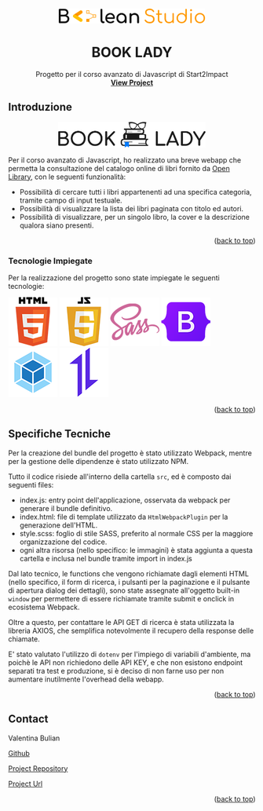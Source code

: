 <a name="readme-top"></a>

<!-- LOGO -->
<div align="center">
  <img src="./readme_assets/img/booleanStudio.svg" alt="Logo" width="auto" height="30">

  <h1 align="center">BOOK LADY</h1>

  <p align="center">
    Progetto per il corso avanzato di Javascript di Start2Impact
    <br />
    <a href="https://valentinaboolean.github.io/BookLady/"><strong>View Project</strong></a>
    <br />
  </p>
</div>

<!-- ABOUT THE PROJECT -->
## Introduzione

<div align="center">
  <img src="./readme_assets/img/BookLady_Logo.svg" alt="Logo" width="300" height="auto">
</div>

Per il corso avanzato di Javascript, ho realizzato una breve webapp che permetta la consultazione del catalogo online di libri fornito da [Open Library](https://openlibrary.org/), con le seguenti funzionalità:

* Possibilità di cercare tutti i libri appartenenti ad una specifica categoria, tramite campo di input testuale. 
* Possibilità di visualizzare la lista dei libri paginata con titolo ed autori.
* Possibilità di visualizzare, per un singolo libro, la cover e la descrizione qualora siano presenti.

<p align="right">(<a href="#readme-top">back to top</a>)</p>



### Tecnologie Impiegate

Per la realizzazione del progetto sono state impiegate le seguenti tecnologie:

<p float="left">
  <img src="./readme_assets/img/html.png" width="100" height="100" />
  <img src="./readme_assets/img/js.png" width="100" height="100" />
  <img src="./readme_assets/img/sass.png" width="100" height="100" />
  <img src="./readme_assets/img/bootstrap.png" width="100" height="100" />
  <img src="./readme_assets/img/webpack.png" width="100" height="100" /> 
  <img src="./readme_assets/img/axios.png" width="100" height="100" />
</p>

<p align="right">(<a href="#readme-top">back to top</a>)</p>



<!-- USAGE EXAMPLES -->
## Specifiche Tecniche

Per la creazione del bundle del progetto è stato utilizzato Webpack, mentre per la gestione delle dipendenze è stato utilizzato NPM.

Tutto il codice risiede all'interno della cartella `src`, ed è composto dai seguenti files:
* index.js: entry point dell'applicazione, osservata da webpack per generare il bundle definitivo.
* index.html: file di template utilizzato da `HtmlWebpackPlugin` per la generazione dell'HTML.
* style.scss: foglio di stile SASS, preferito al normale CSS per la maggiore organizzazione del codice.
* ogni altra risorsa (nello specifico: le immagini) è stata aggiunta a questa cartella e inclusa nel bundle tramite import in index.js

Dal lato tecnico, le functions che vengono richiamate dagli elementi HTML (nello specifico, il form di ricerca, i pulsanti per la paginazione e il pulsante di apertura dialog dei dettagli), sono state assegnate all'oggetto built-in `window` per permettere di essere richiamate tramite submit e onclick in ecosistema Webpack.

Oltre a questo, per contattare le API GET di ricerca è stata utilizzata la libreria AXIOS, che semplifica notevolmente il recupero della response delle chiamate.

E' stato valutato l'utilizzo di `dotenv` per l'impiego di variabili d'ambiente, ma poichè le API non richiedono delle API KEY, e che non esistono endpoint separati tra test e produzione, si è deciso di non farne uso per non aumentare inutilmente l'overhead della webapp.

<p align="right">(<a href="#readme-top">back to top</a>)</p>


<!-- CONTATTI -->
## Contact

Valentina Bulian

[Github](https://github.com/ValentinaBoolean)

[Project Repository](https://github.com/ValentinaBoolean/BookLady)

[Project Url](https://valentinaboolean.github.io/BookLady/dist/)

<p align="right">(<a href="#readme-top">back to top</a>)</p>